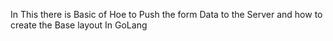 In This there is Basic of Hoe to Push the form Data to the Server and how to create the Base layout In GoLang
